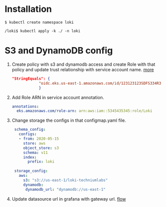 # Installation

    $ kubectl create namespace loki

    /loki$ kubectl apply -k ./ -n loki

# S3 and DynamoDB config

1. Create policy with s3 and dynamodb access and create Role with that policy and update trust relationship with service account name. [more](https://grafana.com/docs/loki/latest/operations/storage/)
   ```json
   "StringEquals": {
               "oidc.eks.us-east-1.amazonaws.com/id/123123123SDFS334R34FDS:sub": "system:serviceaccount:<namespace>:<loki-service-account-name>"
               }
   ```
2. Add Role ARN in service account annotation.

   ```yaml
   annotations:
     eks.amazonaws.com/role-arn: arn:aws:iam::5345435345:role/Loki
   ```

3. Change storage the configs in that configmap.yaml file.

   ```yml
    schema_config:
      configs:
      - from: 2020-05-15
        store: aws
        object_store: s3
        schema: v11
        index:
          prefix: loki
    
    storage_config:
      aws:
        s3: "s3://us-east-1/loki-techniumlabs"
        dynamodb:
         dynamodb_url: "dynamodb://us-east-1"

   ```

4. Update datasource url in grafana with gateway url.
[flow](https://github.com/techniumlabs/kustomize-base/blob/master/grafana-loki-promtail/loki/file/flow%20drawing.svg)
